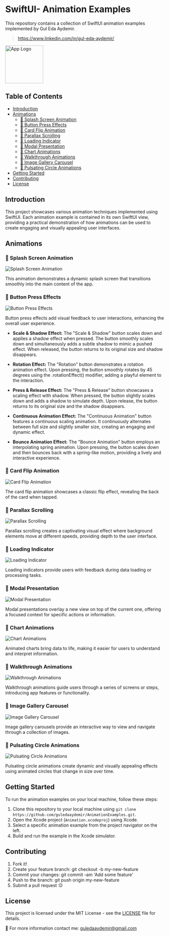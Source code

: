 # SwiftUI- Animation Examples

This repository contains a collection of SwiftUI animation examples implemented by Gul Eda Aydemir.
> https://www.linkedin.com/in/gul-eda-aydemir/

<p align="left">
  <img src="https://github.com/guledaaydemir/SwiftUI-Animations/blob/main/Animations/Assets.xcassets/logo_app.imageset/logo_app%20(1).png" alt="App Logo" width="120" height="120">
</p>

## Table of Contents

- [Introduction](#introduction)
- [Animations](#animations)
  - [🔺 Splash Screen Animation](#-splash-screen-animation)
  - [🔺 Button Press Effects](#-button-press-effects)
  - [🔺 Card Flip Animation](#-card-flip-animation)
  - [🔺 Parallax Scrolling](#-parallax-scrolling)
  - [🔺 Loading Indicator](#-loading-indicator)
  - [🔺 Modal Presentation](#-modal-presentation)
  - [🔺 Chart Animations](#-chart-animations)
  - [🔺 Walkthrough Animations](#-walkthrough-animations)
  - [🔺 Image Gallery Carousel](#-image-gallery-carousel)
  - [🔺 Pulsating Circle Animations](#-pulsating-circle-animations)
- [Getting Started](#getting-started)
- [Contributing](#contributing)
- [License](#license)

## Introduction

This project showcases various animation techniques implemented using SwiftUI. Each animation example is contained in its own SwiftUI view, providing a practical demonstration of how animations can be used to create engaging and visually appealing user interfaces.

## Animations

### 🔺 Splash Screen Animation

<img src="gifs/SplashScreenAnimation.gif" alt="Splash Screen Animation" style="max-width: 50%;">

This animation demonstrates a dynamic splash screen that transitions smoothly into the main content of the app.

### 🔺 Button Press Effects

<img src="gifs/ButtonPressEffects.gif" alt="Button Press Effects" style="max-width: 50%;">

Button press effects add visual feedback to user interactions, enhancing the overall user experience.

* **Scale & Shadow Effect:** The "Scale & Shadow" button scales down and applies a shadow effect when pressed. The button smoothly scales down and simultaneously adds a subtle shadow to mimic a pushed effect. When released, the button returns to its original size and shadow disappears.

* **Rotation Effect:** The "Rotation" button demonstrates a rotation animation effect. Upon pressing, the button smoothly rotates by 45 degrees using the .rotationEffect() modifier, adding a playful element to the interaction.

* **Press & Release Effect:** The "Press & Release" button showcases a scaling effect with shadow. When pressed, the button slightly scales down and adds a shadow to simulate depth. Upon release, the button returns to its original size and the shadow disappears.

* **Continuous Animation Effect:** The "Continuous Animation" button features a continuous scaling animation. It continuously alternates between full size and slightly smaller size, creating an engaging and dynamic effect.

* **Bounce Animation Effect:** The "Bounce Animation" button employs an interpolating spring animation. Upon pressing, the button scales down and then bounces back with a spring-like motion, providing a lively and interactive experience.

### 🔺 Card Flip Animation

<img src="gifs/CardFlipAnimation.gif" alt="Card Flip Animation" style="max-width: 50%;">

The card flip animation showcases a classic flip effect, revealing the back of the card when tapped.

### 🔺 Parallax Scrolling

<img src="gifs/ParallaxScrolling.gif" alt="Parallax Scrolling" style="max-width: 50%;">

Parallax scrolling creates a captivating visual effect where background elements move at different speeds, providing depth to the user interface.

### 🔺 Loading Indicator

<img src="gifs/LoadingIndicator.gif" alt="Loading Indicator" style="max-width: 50%;">

Loading indicators provide users with feedback during data loading or processing tasks.

### 🔺 Modal Presentation

<img src="GIFs/ModalPresentation.gif" alt="Modal Presentation" style="max-width: 50%;">

Modal presentations overlay a new view on top of the current one, offering a focused context for specific actions or information.

### 🔺 Chart Animations

<img src="gifs/ChartAnimations.gif" alt="Chart Animations" style="max-width: 50%;">

Animated charts bring data to life, making it easier for users to understand and interpret information.

### 🔺 Walkthrough Animations

<img src="gifs/WalkthroughAnimations.gif" alt="Walkthrough Animations" style="max-width: 50%;">

Walkthrough animations guide users through a series of screens or steps, introducing app features or functionality.

### 🔺 Image Gallery Carousel

<img src="gifs/ImageGalleryCarousel.gif" alt="Image Gallery Carousel" style="max-width: 50%;">

Image gallery carousels provide an interactive way to view and navigate through a collection of images.

### 🔺 Pulsating Circle Animations

<img src="gifs/PulsatingCircleAnimations.gif" alt="Pulsating Circle Animations" style="max-width: 50%;">

Pulsating circle animations create dynamic and visually appealing effects using animated circles that change in size over time.

## Getting Started

To run the animation examples on your local machine, follow these steps:

1. Clone this repository to your local machine using `git clone https://github.com/guledaaydemir/AnimationExamples.git`.
2. Open the Xcode project (`Animation.xcodeproj`) using Xcode.
3. Select a specific animation example from the project navigator on the left.
4. Build and run the example in the Xcode simulator.

## Contributing

<ol>
<li>Fork it!</li>
<li>Create your feature branch: git checkout -b my-new-feature</li>
<li>Commit your changes: git commit -am 'Add some feature'</li>
<li>Push to the branch: git push origin my-new-feature</li>
<li>Submit a pull request :D</li>
</ol>

## License

This project is licensed under the MIT License - see the [LICENSE](LICENSE) file for details.

📮 For more information contact me: guledaaydemir@gmail.com


